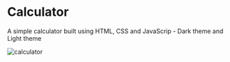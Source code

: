 # Calculator
A simple calculator built using HTML, CSS and JavaScrip - Dark theme and Light theme

![calculator](https://user-images.githubusercontent.com/99617021/190877743-ea7af412-39f8-435b-b35d-f2dc54ff4725.png)
